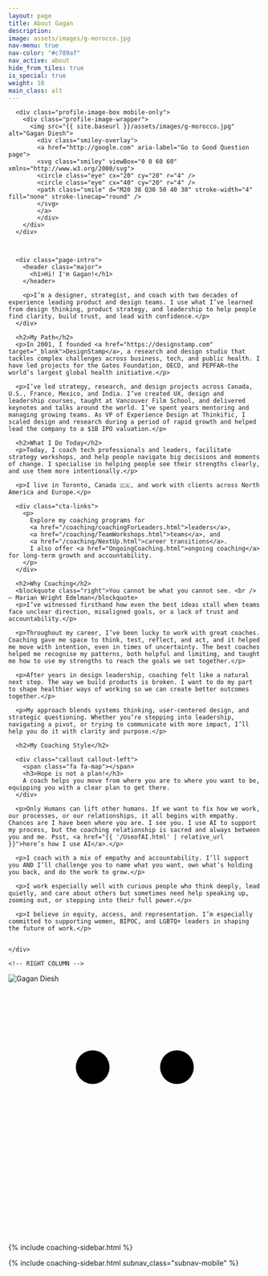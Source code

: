 ```yaml
---
layout: page
title: About Gagan
description: 
image: assets/images/g-morocco.jpg
nav-menu: true
nav-color: "#c789af"
nav_active: about
hide_from_tiles: true
is_special: true
weight: 10
main_class: alt
---
```


<section id="one" class="no-banner">
   <div class="inner two-col-layout">
    <!-- LEFT COLUMN -->
    <div class="left-col">

      <div class="profile-image-box mobile-only">
        <div class="profile-image-wrapper">
          <img src="{{ site.baseurl }}/assets/images/g-morocco.jpg" alt="Gagan Diesh">
            <div class="smiley-overlay">
            <a href="http://google.com" aria-label="Go to Good Question page">
            <svg class="smiley" viewBox="0 0 60 60" xmlns="http://www.w3.org/2000/svg">
            <circle class="eye" cx="20" cy="20" r="4" />
            <circle class="eye" cx="40" cy="20" r="4" />
            <path class="smile" d="M20 38 Q30 50 40 38" stroke-width="4" fill="none" stroke-linecap="round" />
            </svg>
            </a>
            </div>
        </div>
      </div>



      <div class="page-intro">
        <header class="major">
          <h1>Hi! I'm Gagan!</h1>
        </header>

        <p>I’m a designer, strategist, and coach with two decades of experience leading product and design teams. I use what I’ve learned from design thinking, product strategy, and leadership to help people find clarity, build trust, and lead with confidence.</p>
      </div>

      <h2>My Path</h2>
      <p>In 2001, I founded <a href="https://designstamp.com" target="_blank">DesignStamp</a>, a research and design studio that tackles complex challenges across business, tech, and public health. I have led projects for the Gates Foundation, OECD, and PEPFAR—the world’s largest global health initiative.</p>

      <p>I’ve led strategy, research, and design projects across Canada, U.S., France, Mexico, and India. I’ve created UX, design and leadership courses, taught at Vancouver Film School, and delivered keynotes and talks around the world. I’ve spent years mentoring and managing growing teams. As VP of Experience Design at Thinkific, I scaled design and research during a period of rapid growth and helped lead the company to a $1B IPO valuation.</p>

      <h2>What I Do Today</h2>
      <p>Today, I coach tech professionals and leaders, facilitate strategy workshops, and help people navigate big decisions and moments of change. I specialise in helping people see their strengths clearly, and use them more intentionally.</p>

      <p>I live in Toronto, Canada 🇨🇦, and work with clients across North America and Europe.</p>

      <div class="cta-links">
        <p>
          Explore my coaching programs for 
          <a href="/coaching/coachingForLeaders.html">leaders</a>, 
          <a href="/coaching/TeamWorkshops.html">teams</a>, and 
          <a href="/coaching/NextUp.html">career transitions</a>. 
          I also offer <a href="OngoingCoaching.html">ongoing coaching</a> for long-term growth and accountability.
        </p>
      </div>

      <h2>Why Coaching</h2>
      <blockquote class="right">You cannot be what you cannot see. <br /> — Marian Wright Edelman</blockquote>
      <p>I’ve witnessed firsthand how even the best ideas stall when teams face unclear direction, misaligned goals, or a lack of trust and accountability.</p>

      <p>Throughout my career, I’ve been lucky to work with great coaches. Coaching gave me space to think, test, reflect, and act, and it helped me move with intention, even in times of uncertainty. The best coaches helped me recognise my patterns, both helpful and limiting, and taught me how to use my strengths to reach the goals we set together.</p>

      <p>After years in design leadership, coaching felt like a natural next step. The way we build products is broken. I want to do my part to shape healthier ways of working so we can create better outcomes together.</p>

      <p>My approach blends systems thinking, user-centered design, and strategic questioning. Whether you’re stepping into leadership, navigating a pivot, or trying to communicate with more impact, I’ll help you do it with clarity and purpose.</p>

      <h2>My Coaching Style</h2>

      <div class="callout callout-left">
        <span class="fa fa-map"></span> 
        <h3>Hope is not a plan!</h3>
        A coach helps you move from where you are to where you want to be, equipping you with a clear plan to get there.
      </div>

      <p>Only Humans can lift other humans. If we want to fix how we work, our processes, or our relationships, it all begins with empathy. Chances are I have been where you are. I see you. I use AI to support my process, but the coaching relationship is sacred and always between you and me. Psst, <a href="{{ '/UseofAI.html' | relative_url }}">here’s how I use AI</a>.</p>
      
      <p>I coach with a mix of empathy and accountability. I’ll support you AND I’ll challenge you to name what you want, own what’s holding you back, and do the work to grow.</p>

      <p>I work especially well with curious people who think deeply, lead quietly, and care about others but sometimes need help speaking up, zooming out, or stepping into their full power.</p>

      <p>I believe in equity, access, and representation. I’m especially committed to supporting women, BIPOC, and LGBTQ+ leaders in shaping the future of work.</p>

     
    </div>

    <!-- RIGHT COLUMN -->


<div class="right-col">

  <!-- Profile Image Box -->
  <div class="profile-image-box">
    <div class="profile-image-wrapper">
      <img src="{{ site.baseurl }}/assets/images/Gagan_Diesh_.png" alt="Gagan Diesh">
      <div class="smiley-overlay">
      <a href="http://google.com" aria-label="Go to Good Question page">
        <svg class="smiley" viewBox="0 0 60 60" xmlns="http://www.w3.org/2000/svg">
          <circle class="eye" cx="20" cy="20" r="4" />
          <circle class="eye" cx="40" cy="20" r="4" />
          <path class="smile" d="M20 38 Q30 50 40 38" stroke-width="4" fill="none" stroke-linecap="round" />
        </svg>
        </a>
      </div>
    </div>
  </div>

  <!-- Coaching Sidebar -->
<!-- Desktop sidebar -->
{% include coaching-sidebar.html %}

<!-- Mobile inline version -->
{% include coaching-sidebar.html subnav_class="subnav-mobile" %}

  <!-- Testimonial Block -->
  <div class="testimonials-wrapper single-column" id="testimonial-box" data-count="1" data-box-wrap="true"></div> 
   <!-- Testimonial Block -->

</div>


  </div>
</section>
